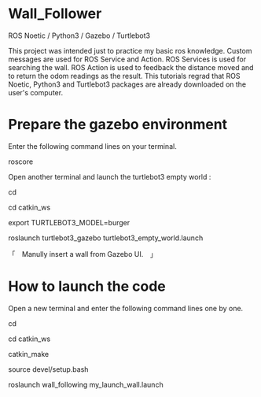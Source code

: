# Wall_Follower
ROS Noetic / Python3 / Gazebo / Turtlebot3

This project was intended just to practice my basic ros knowledge.
Custom messages are used for ROS Service and Action.
ROS Services is used for searching the wall.
ROS Action is used to feedback the distance moved and to return the odom readings as the result.
This tutorials regrad that ROS Noetic, Python3 and Turtlebot3 packages are already downloaded on the user's computer.

# Prepare the gazebo environment

Enter the following command lines on your terminal.

roscore

Open another terminal and launch the turtlebot3 empty world : 

cd 

cd catkin_ws

export TURTLEBOT3_MODEL=burger

roslaunch turtlebot3_gazebo turtlebot3_empty_world.launch

「　Manully insert a wall from Gazebo UI.　」

# How to launch the code

Open a new terminal and enter the following command lines one by one.

cd 

cd catkin_ws

catkin_make

source devel/setup.bash

roslaunch wall_following my_launch_wall.launch
